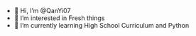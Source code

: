 - 👋 Hi, I’m @QanYi07
- 👀 I’m interested in Fresh things
- 🌱 I’m currently learning High School Curriculum and Python

<!---
qanyi07/qanyi07 is a ✨ special ✨ repository because its `README.md` (this file) appears on your GitHub profile.
You can click the Preview link to take a look at your changes.
--->
